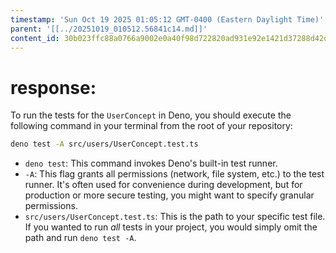 ```yaml
---
timestamp: 'Sun Oct 19 2025 01:05:12 GMT-0400 (Eastern Daylight Time)'
parent: '[[../20251019_010512.56841c14.md]]'
content_id: 30b023ffc88a0766a9002e0a40f98d722820ad931e92e1421d37288d42d50b7d
---
```


# response:

To run the tests for the `UserConcept` in Deno, you should execute the following command in your terminal from the root of your repository:

```bash
deno test -A src/users/UserConcept.test.ts
```

* `deno test`: This command invokes Deno's built-in test runner.
* `-A`: This flag grants all permissions (network, file system, etc.) to the test runner. It's often used for convenience during development, but for production or more secure testing, you might want to specify granular permissions.
* `src/users/UserConcept.test.ts`: This is the path to your specific test file. If you wanted to run *all* tests in your project, you would simply omit the path and run `deno test -A`.
